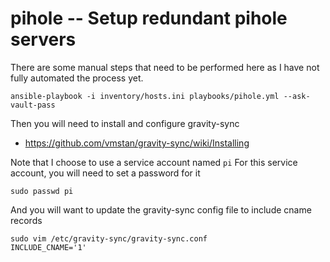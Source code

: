 # pihole -- Setup redundant pihole servers

There are some manual steps that need to be performed here as I have not fully automated the process yet.

```
ansible-playbook -i inventory/hosts.ini playbooks/pihole.yml --ask-vault-pass
```

Then you will need to install and configure gravity-sync
- https://github.com/vmstan/gravity-sync/wiki/Installing

Note that I choose to use a service account named `pi`
For this service account, you will need to set a password for it

```
sudo passwd pi
```

And you will want to update the gravity-sync config file to include cname records

```
sudo vim /etc/gravity-sync/gravity-sync.conf
INCLUDE_CNAME='1'
```
